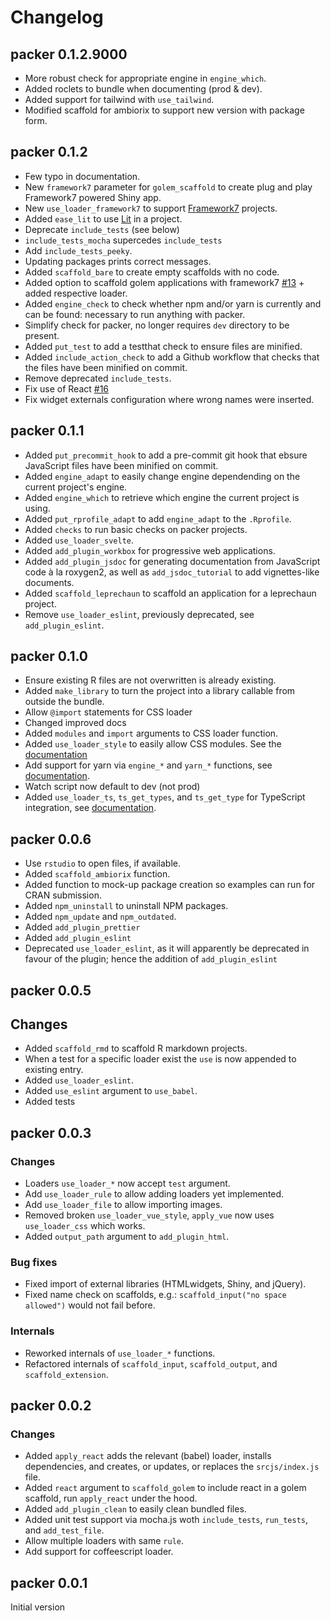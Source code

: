 # Changelog

## packer 0.1.2.9000

- More robust check for appropriate engine in `engine_which`.
- Added roclets to bundle when documenting (prod & dev).
- Added support for tailwind with `use_tailwind`.
- Modified scaffold for ambiorix to support new version with package form.

## packer 0.1.2

- Few typo in documentation. 
- New `framework7` parameter for `golem_scaffold` to create plug and play Framework7 powered Shiny app. 
- New `use_loader_framework7` to support [Framework7](https://framework7.io/) projects.
- Added `ease_lit` to use [Lit](https://lit.dev) in a project.
- Deprecate `include_tests` (see below)
- `include_tests_mocha` supercedes `include_tests`
- Add `include_tests_peeky`.
- Updating packages prints correct messages.
- Added `scaffold_bare` to create empty scaffolds with no code.
- Added option to scaffold golem applications with framework7
[#13](https://github.com/JohnCoene/packer/pull/13)  + added
respective loader.
- Added `engine_check` to check whether npm and/or yarn is 
currently and can be found: necessary to run anything with 
packer.
- Simplify check for packer, no longer requires `dev` directory
to be present.
- Added `put_test` to add a testthat check to ensure files are
minified.
- Added `include_action_check` to add a Github workflow that 
checks that the files have been minified on commit.
- Remove deprecated `include_tests`.
- Fix use of React [#16](https://github.com/JohnCoene/packer/issues/16)
- Fix widget externals configuration where wrong names were
inserted.

## packer 0.1.1

- Added `put_precommit_hook` to add a pre-commit git hook that 
ebsure JavaScript files have been minified on commit.
- Added `engine_adapt` to easily change engine dependending
on the current project's engine.
- Added `engine_which` to retrieve which engine the current 
project is using.
- Added `put_rprofile_adapt` to add `engine_adapt` to the
`.Rprofile`.
- Added `checks` to run basic checks on packer projects.
- Added `use_loader_svelte`.
- Added `add_plugin_workbox` for progressive web applications.
- Added `add_plugin_jsdoc` for generating documentation from
JavaScript code à la roxygen2, as well as `add_jsdoc_tutorial`
to add vignettes-like documents.
- Added `scaffold_leprechaun` to scaffold an application for
a leprechaun project.
- Remove `use_loader_eslint`, previously deprecated, see
`add_plugin_eslint`.

## packer 0.1.0

- Ensure existing R files are not overwritten is already existing.
- Added `make_library` to turn the project into a library 
callable from outside the bundle.
- Allow `@import` statements for CSS loader
- Changed improved docs
- Added `modules` and `import` arguments to CSS loader function.
- Added `use_loader_style` to easily allow CSS modules. See the
[documentation](https://packer.john-coene.com/#/guide/style)
- Add support for yarn via `engine_*` and `yarn_*` functions,
see [documentation](https://packer.john-coene.com/#/guide/engines).
- Watch script now default to dev (not prod)
- Added `use_loader_ts`, `ts_get_types`, and `ts_get_type`
for TypeScript integration, see [documentation](https://packer.john-coene.com/#/guide/typescript).

## packer 0.0.6

- Use `rstudio` to open files, if available.
- Added `scaffold_ambiorix` function.
- Added function to mock-up package creation so examples can run for CRAN submission.
- Added `npm_uninstall` to uninstall NPM packages.
- Added `npm_update` and `npm_outdated`.
- Added `add_plugin_prettier`
- Added `add_plugin_eslint`
- Deprecated `use_loader_eslint`, as it will apparently be deprecated in favour of the plugin; hence the addition of `add_plugin_eslint`

## packer 0.0.5

## Changes

- Added `scaffold_rmd` to scaffold R markdown projects.
- When a test for a specific loader exist the `use` is now appended to existing entry.
- Added `use_loader_eslint`.
- Added `use_eslint` argument to `use_babel`.
- Added tests

## packer 0.0.3

### Changes

- Loaders `use_loader_*` now accept `test` argument.
- Add `use_loader_rule` to allow adding loaders yet implemented.
- Add `use_loader_file` to allow importing images.
- Removed broken `use_loader_vue_style`, `apply_vue` now uses `use_loader_css` which works.
- Added `output_path` argument to `add_plugin_html`.

### Bug fixes

- Fixed import of external libraries (HTMLwidgets, Shiny, and jQuery).
- Fixed name check on scaffolds, e.g.: `scaffold_input("no space allowed")` would not fail before.

### Internals

- Reworked internals of `use_loader_*` functions.
- Refactored internals of `scaffold_input`, `scaffold_output`, and `scaffold_extension`.

## packer 0.0.2

### Changes

- Added `apply_react` adds the relevant (babel) loader, installs dependencies, and creates, or updates, or replaces the `srcjs/index.js` file.
- Added `react` argument to `scaffold_golem` to include react in a golem scaffold, run `apply_react` under the hood.
- Added `add_plugin_clean` to easily clean bundled files.
- Added unit test support via mocha.js woth `include_tests`, `run_tests`, and `add_test_file`.
- Allow multiple loaders with same `rule`.
- Add support for coffeescript loader.

## packer 0.0.1

Initial version
